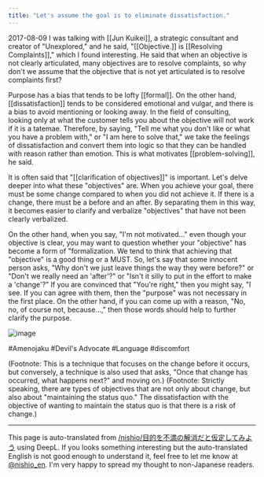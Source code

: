```yaml
---
title: "Let's assume the goal is to eliminate dissatisfaction."
---
```


2017-08-09
I was talking with [[Jun Kuikei]], a strategic consultant and creator of "Unexplored," and he said, "[[Objective.]] is [[Resolving Complaints]]," which I found interesting. He said that when an objective is not clearly articulated, many objectives are to resolve complaints, so why don't we assume that the objective that is not yet articulated is to resolve complaints first?

Purpose has a bias that tends to be lofty [[formal]]. On the other hand, [[dissatisfaction]] tends to be considered emotional and vulgar, and there is a bias to avoid mentioning or looking away. In the field of consulting, looking only at what the customer tells you about the objective will not work if it is a tatemae. Therefore, by saying, "Tell me what you don't like or what you have a problem with," or "I am here to solve that," we take the feelings of dissatisfaction and convert them into logic so that they can be handled with reason rather than emotion. This is what motivates [[problem-solving]], he said.

It is often said that "[[clarification of objectives]]" is important. Let's delve deeper into what these "objectives" are.
When you achieve your goal, there must be some change compared to when you did not achieve it. If there is a change, there must be a before and an after.
By separating them in this way, it becomes easier to clarify and verbalize "objectives" that have not been clearly verbalized.

On the other hand, when you say, "I'm not motivated..." even though your objective is clear, you may want to question whether your "objective" has become a form of "formalization.
We tend to think that achieving that "objective" is a good thing or a MUST.
So, let's say that some innocent person asks, "Why don't we just leave things the way they were before?" or "Don't we really need an 'after'?" or "Isn't it silly to put in the effort to make a 'change'?" If you are convinced that "You're right," then you might say, "I see. If you can agree with them, then the "purpose" was not necessary in the first place. On the other hand, if you can come up with a reason, "No, no, of course not, because...," then those words should help to further clarify the purpose.

![image](https://gyazo.com/7175d1e47adbff848b576f3cf91ffd3c/thumb/1000)

#Amenojaku #Devil's Advocate
#Language
#discomfort

(Footnote: This is a technique that focuses on the change before it occurs, but conversely, a technique is also used that asks, "Once that change has occurred, what happens next?" and moving on.)
(Footnote: Strictly speaking, there are types of objectives that are not only about change, but also about "maintaining the status quo." The dissatisfaction with the objective of wanting to maintain the status quo is that there is a risk of change.)

---
This page is auto-translated from [/nishio/目的を不満の解消だと仮定してみよう](https://scrapbox.io/nishio/目的を不満の解消だと仮定してみよう) using DeepL. If you looks something interesting but the auto-translated English is not good enough to understand it, feel free to let me know at [@nishio_en](https://twitter.com/nishio_en). I'm very happy to spread my thought to non-Japanese readers.